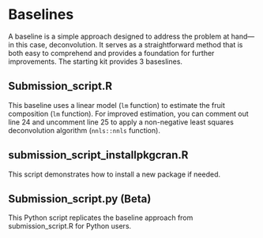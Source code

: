 # Baselines

A baseline is a simple approach designed to address the problem at hand—in this case, deconvolution. It serves as a straightforward method that is both easy to comprehend and provides a foundation for further improvements.
The starting kit provides 3 baseslines.

## Submission_script.R 

This baseline uses a linear model (`lm` function) to estimate the fruit composition (`lm` function).
For improved estimation, you can comment out line 24 and uncomment line 25 to apply a non-negative least squares deconvolution algorithm (`nnls::nnls` function).

## submission_script_installpkgcran.R

This script demonstrates how to install a new package if needed.

## Submission_script.py  (Beta)

This Python script replicates the baseline approach from submission_script.R for Python users. 

